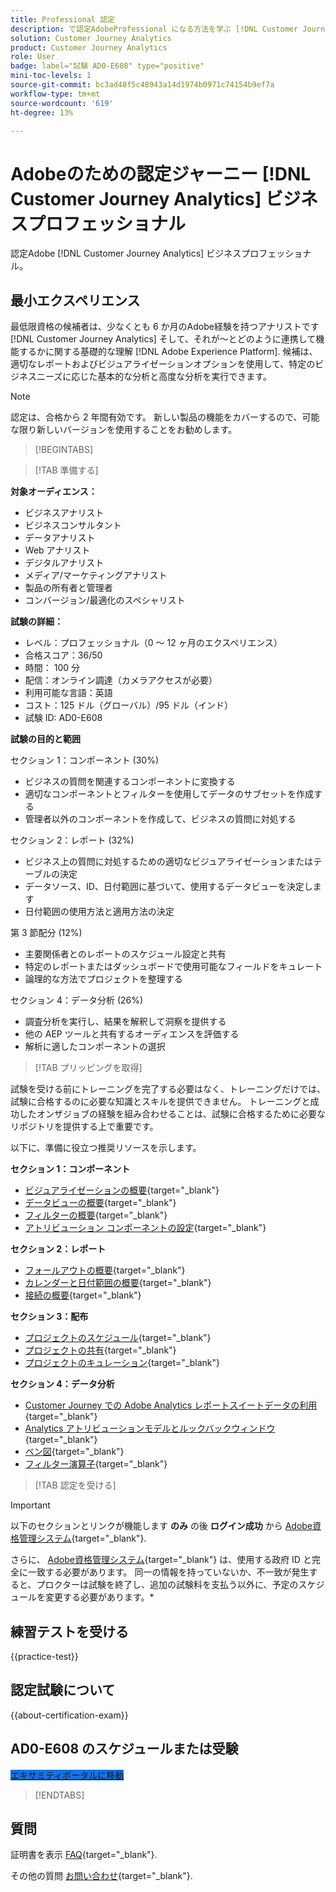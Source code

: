 ```yaml
---
title: Professional 認定
description: で認定AdobeProfessional になる方法を学ぶ [!DNL Customer Journey Analytics]
solution: Customer Journey Analytics
product: Customer Journey Analytics
role: User
badge: label="試験 AD0-E608" type="positive"
mini-toc-levels: 1
source-git-commit: bc3ad48f5c48943a14d1974b0971c74154b9ef7a
workflow-type: tm+mt
source-wordcount: '619'
ht-degree: 13%

---
```


# Adobeのための認定ジャーニー [!DNL Customer Journey Analytics] ビジネスプロフェッショナル

認定Adobe [!DNL Customer Journey Analytics] ビジネスプロフェッショナル。

## 最小エクスペリエンス

最低限資格の候補者は、少なくとも 6 か月のAdobe経験を持つアナリストです [!DNL Customer Journey Analytics] そして、それが～とどのように連携して機能するかに関する基礎的な理解 [!DNL Adobe Experience Platform]. 候補は、適切なレポートおよびビジュアライゼーションオプションを使用して、特定のビジネスニーズに応じた基本的な分析と高度な分析を実行できます。

>[!NOTE]
>
>認定は、合格から 2 年間有効です。 新しい製品の機能をカバーするので、可能な限り新しいバージョンを使用することをお勧めします。

>[!BEGINTABS]

>[!TAB 準備する]

**対象オーディエンス：**

* ビジネスアナリスト
* ビジネスコンサルタント
* データアナリスト
* Web アナリスト
* デジタルアナリスト
* メディア/マーケティングアナリスト
* 製品の所有者と管理者
* コンバージョン/最適化のスペシャリスト

**試験の詳細：**

* レベル：プロフェッショナル（0 ～ 12 ヶ月のエクスペリエンス）
* 合格スコア：36/50
* 時間： 100 分
* 配信：オンライン調達（カメラアクセスが必要）
* 利用可能な言語：英語
* コスト：125 ドル（グローバル）/95 ドル（インド）
* 試験 ID: AD0-E608

**試験の目的と範囲**

セクション 1：コンポーネント (30%)

* ビジネスの質問を関連するコンポーネントに変換する
* 適切なコンポーネントとフィルターを使用してデータのサブセットを作成する
* 管理者以外のコンポーネントを作成して、ビジネスの質問に対処する

セクション 2：レポート (32%)

* ビジネス上の質問に対処するための適切なビジュアライゼーションまたはテーブルの決定
* データソース、ID、日付範囲に基づいて、使用するデータビューを決定します
* 日付範囲の使用方法と適用方法の決定

第 3 節配分 (12%)

* 主要関係者とのレポートのスケジュール設定と共有
* 特定のレポートまたはダッシュボードで使用可能なフィールドをキュレート
* 論理的な方法でプロジェクトを整理する

セクション 4：データ分析 (26%)

* 調査分析を実行し、結果を解釈して洞察を提供する
* 他の AEP ツールと共有するオーディエンスを評価する
* 解析に適したコンポーネントの選択

>[!TAB プリッピングを取得]

試験を受ける前にトレーニングを完了する必要はなく、トレーニングだけでは、試験に合格するのに必要な知識とスキルを提供できません。 トレーニングと成功したオンザジョブの経験を組み合わせることは、試験に合格するために必要なリポジトリを提供する上で重要です。

以下に、準備に役立つ推奨リソースを示します。

**セクション 1：コンポーネント**

* [ビジュアライゼーションの概要](https://experienceleague.adobe.com/docs/analytics-platform/using/cja-workspace/visualizations/freeform-analysis-visualizations.html){target="_blank"}
* [データビューの概要](https://experienceleague.adobe.com/docs/analytics-platform/using/cja-dataviews/data-views.html?lang=ja){target="_blank"}
* [フィルターの概要](https://experienceleague.adobe.com/docs/analytics-platform/using/cja-components/cja-filters/filters-overview.html?lang=ja){target="_blank"}
* [アトリビューション コンポーネントの設定](https://experienceleague.adobe.com/docs/analytics-platform/using/cja-dataviews/component-settings/attribution.html){target="_blank"}

**セクション 2：レポート**

* [フォールアウトの概要](https://experienceleague.adobe.com/docs/analytics-platform/using/cja-workspace/visualizations/fallout/fallout-flow.html){target="_blank"}
* [カレンダーと日付範囲の概要](https://experienceleague.adobe.com/docs/analytics-platform/using/cja-components/cja-date-ranges/calendar.html){target="_blank"}
* [接続の概要](https://experienceleague.adobe.com/docs/analytics-platform/using/cja-connections/overview.html?lang=ja){target="_blank"}

**セクション 3：配布**

* [プロジェクトのスケジュール](https://experienceleague.adobe.com/docs/analytics-platform/using/cja-workspace/curate-share/t-schedule-report.html?lang=ja){target="_blank"}
* [プロジェクトの共有](https://experienceleague.adobe.com/docs/analytics-platform/using/cja-workspace/curate-share/share-projects.html?lang=ja){target="_blank"}
* [プロジェクトのキュレーション](https://experienceleague.adobe.com/docs/analytics-platform/using/cja-workspace/curate-share/curate.html){target="_blank"}

**セクション 4：データ分析**

* [Customer Journey での Adobe Analytics レポートスイートデータの利用](https://experienceleague.adobe.com/docs/analytics-platform/using/compare-aa-cja/cja-aa-comparison/aa-data-in-cja.html){target="_blank"}
* [Analytics アトリビューションモデルとルックバックウィンドウ](https://experienceleague.adobe.com/docs/analytics/analyze/analysis-workspace/attribution/models.html?lang=en%22%3ehttps://experienceleague.adobe.com/docs/analytics/analyze/analysis-workspace/attribution/models.html){target="_blank"}
* [ベン図](https://experienceleague.adobe.com/docs/analytics/analyze/analysis-workspace/visualizations/venn.html?lang=ja){target="_blank"}
* [フィルター演算子](https://experienceleague.adobe.com/docs/analytics-platform/using/cja-components/cja-filters/operators.html){target="_blank"}

>[!TAB 認定を受ける]

>[!IMPORTANT]
>
>以下のセクションとリンクが機能します **のみ** の後 **ログイン成功** から [Adobe資格管理システム](https://www.certmetrics.com/adobe){target="_blank"}.
>
>さらに、 [Adobe資格管理システム](https://www.certmetrics.com/adobe){target="_blank"} は、使用する政府 ID と完全に一致する必要があります。 同一の情報を持っていないか、不一致が発生すると、プロクターは試験を終了し、追加の試験料を支払う以外に、予定のスケジュールを変更する必要があります。*


## 練習テストを受ける

{{practice-test}}

## 認定試験について

{{about-certification-exam}}

## AD0-E608 のスケジュールまたは受験

<a href="https://www.certmetrics.com/adobe/candidate/examity_sso.aspx?eid=AD0-E608" target="_blank" class="spectrum-Button spectrum-Button--fill spectrum-Button--accent spectrum-Button--sizeM is-margin-bottom-big-big at-element-click-tracking" style="background-color:#1473E6">

<span class="spectrum-Button-label has-no-wrap">
   エキサミティポータルに移動
</span>
</a>

>[!ENDTABS]

## 質問

証明書を表示 [FAQ](https://experienceleague.adobe.com/docs/certification/certification/faq.html){target="_blank"}.

その他の質問 [お問い合わせ](mailto:certif@adobe.com){target="_blank"}.
